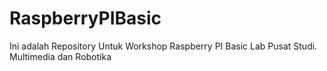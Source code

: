 # RaspberryPIBasic
Ini adalah Repository Untuk Workshop Raspberry PI Basic Lab Pusat Studi. Multimedia dan Robotika
